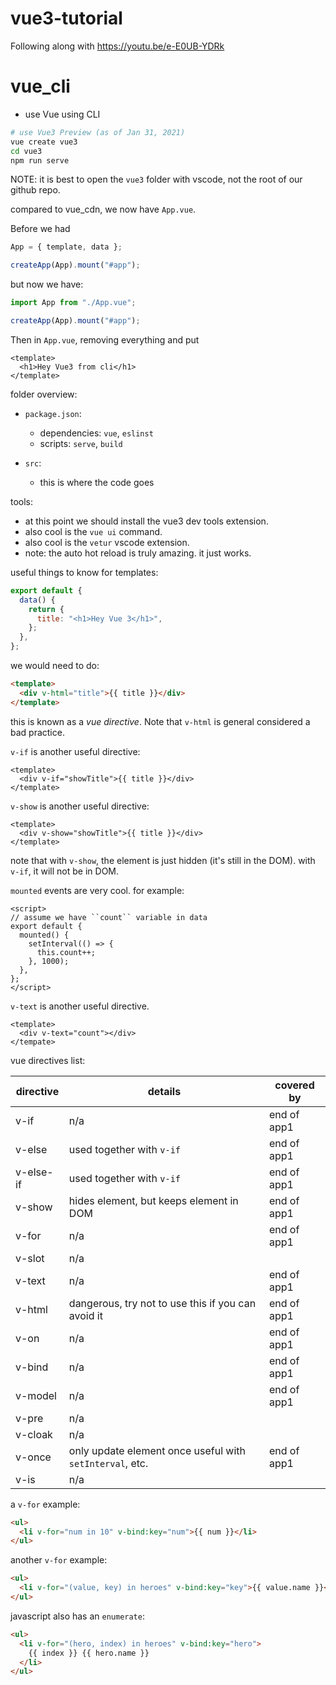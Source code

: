 # vue3-tutorial

Following along with https://youtu.be/e-E0UB-YDRk

# vue_cli

- use Vue using CLI

```bash
# use Vue3 Preview (as of Jan 31, 2021)
vue create vue3
cd vue3
npm run serve
```

NOTE: it is best to open the `vue3` folder with vscode, not the root of our github repo.

compared to vue_cdn, we now have `App.vue`.

Before we had

```js
App = { template, data };

createApp(App).mount("#app");
```

but now we have:

```js
import App from "./App.vue";

createApp(App).mount("#app");
```

Then in `App.vue`, removing everything and put

```vue
<template>
  <h1>Hey Vue3 from cli</h1>
</template>
```

folder overview:

- `package.json`:

  - dependencies: `vue`, `eslinst`
  - scripts: `serve`, `build`

- `src`:
  - this is where the code goes

tools:

- at this point we should install the vue3 dev tools extension.
- also cool is the `vue ui` command.
- also cool is the `vetur` vscode extension.
- note: the auto hot reload is truly amazing. it just works.

useful things to know for templates:

```js
export default {
  data() {
    return {
      title: "<h1>Hey Vue 3</h1>",
    };
  },
};
```

we would need to do:

```html
<template>
  <div v-html="title">{{ title }}</div>
</template>
```

this is known as a _vue directive_. Note that `v-html` is general considered a bad practice.

`v-if` is another useful directive:

```vue
<template>
  <div v-if="showTitle">{{ title }}</div>
</template>
```

`v-show` is another useful directive:

```vue
<template>
  <div v-show="showTitle">{{ title }}</div>
</template>
```

note that with `v-show`, the element is just hidden (it's still in the DOM). with `v-if`, it will not be in DOM.

`mounted` events are very cool. for example:

```vue
<script>
// assume we have ``count`` variable in data
export default {
  mounted() {
    setInterval(() => {
      this.count++;
    }, 1000);
  },
};
</script>
```

`v-text` is another useful directive.

```vue
<template>
  <div v-text="count"></div>
</tempate>
```

vue directives list:

| directive | details                                                  | covered by          |
| --------- | -------------------------------------------------------- | ------------------- |
| v-if      | n/a                                                      | end of app1         |
| v-else    | used together with `v-if`                                | end of app1         |
| v-else-if | used together with `v-if`                                | end of app1         |
| v-show    | hides element, but keeps element in DOM                  | end of app1         |
| v-for     | n/a                                                      | end of app1         |
| v-slot    | n/a                                                      |                     |
| v-text    | n/a                                                      | end of app1         |
| v-html    | dangerous, try not to use this if you can avoid it       | end of app1         |
| v-on      | n/a                                                      | end of app1         |
| v-bind    | n/a                                                      | end of app1         |
| v-model   | n/a                                                      | end of app1         |
| v-pre     | n/a                                                      |                     |
| v-cloak   | n/a                                                      |                     |
| v-once    | only update element once useful with `setInterval`, etc. | end of app1         |
| v-is      | n/a                                                      |                     |

a `v-for` example:

```html
<ul>
  <li v-for="num in 10" v-bind:key="num">{{ num }}</li>
</ul>
```

another `v-for` example:

```html
<ul>
  <li v-for="(value, key) in heroes" v-bind:key="key">{{ value.name }}</li>
</ul>
```

javascript also has an `enumerate`:

```html
<ul>
  <li v-for="(hero, index) in heroes" v-bind:key="hero">
    {{ index }} {{ hero.name }}
  </li>
</ul>
```
